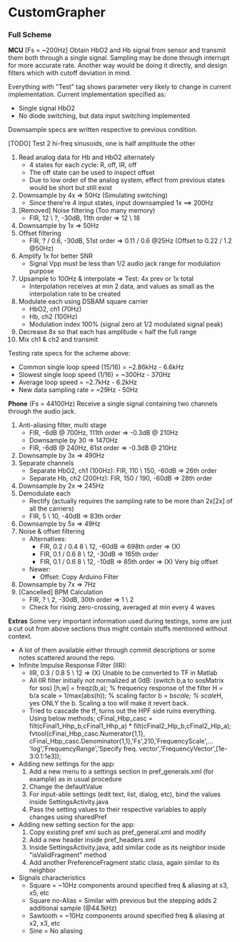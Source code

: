 # CustomGrapher
### Full Scheme
**MCU** [Fs = ~200Hz]
Obtain HbO2 and Hb signal from sensor and transmit them both through a single signal.
Sampling may be done through interrupt for more accurate rate. Another way would be
doing it directly, and design filters which with cutoff deviation in mind.

Everything with "Test" tag shows parameter very likely to change in current implementation.
Current implementation specified as:

   - Single signal HbO2
   - No diode switching, but data input switching implemented
   
Downsample specs are written respective to previous condition.

[TODO] Test 2 hi-freq sinusoids, one is half amplitude the other

1. Read analog data for Hb and HbO2 alternately
   - 4 states for each cycle: R, off, IR, off
   - The off state can be used to inspect offset
   - Due to low order of the analog system, effect from
	 previous states would be short but still exist
2. Downsample by 4x => 50Hz (Simulating switching)
   - Since there're 4 input states, input downsampled 1x ==> 200Hz
3. [Removed] Noise filtering (Too many memory)
   - FIR, 12 \ ?, -30dB, 11th order => 12 \ 18
4. Downsample by 1x => 50Hz
4. Offset filtering
   - FIR, ? / 0.6, -30dB, 51st order => 0.11 / 0.6  @25Hz (Offset to 0.22 / 1.2 @50Hz)
5. Amplify 1x for better SNR
   - Signal Vpp must be less than 1/2 audio jack range for modulation purpose
6. Upsample to 100Hz & interpolate => Test: 4x prev or 1x total
   - Interpolation receives at min 2 data, and values as small as
     the interpolation rate to be created
6. Modulate each using DSBAM square carrier
   - HbO2, ch1 (70Hz)
   - Hb,   ch2 (100Hz)
   - Modulation index 100% (signal zero at 1/2 modulated signal peak)
7. Decrease 8x so that each has amplitude < half the full range
8. Mix ch1 & ch2 and transmit

Testing rate specs for the scheme above:
   
   - Common single loop speed (15/16) = ~2.86kHz - 6.6kHz
   - Slowest single loop speed (1/16) = ~300Hz - 370Hz
   - Average loop speed = ~2.7kHz - 6.2kHz
   - New data sampling rate = ~29Hz - 50Hz
   
**Phone** (Fs = 44100Hz)
Receive a single signal containing two channels through the audio jack.
1. Anti-aliasing filter, multi stage
   - FIR, -6dB @ 700Hz, 111th order => -0.3dB @ 210Hz
   - Downsample by 30 => 1470Hz
   - FIR, -6dB @ 240Hz, 61st order => -0.3dB @ 210Hz
1. Downsample by 3x => 490Hz
2. Separate channels
   - Separate HbO2, ch1 (100Hz): FIR, 110 \ 150, -60dB => 26th order
   - Separate Hb,   ch2 (200Hz): FIR, 150 / 190, -60dB => 28th order
3. Downsample by 2x => 245Hz
4. Demodulate each
   - Rectify (actually requires the sampling rate to be more than 2x[2x] of all the carriers)
   - FIR, 5 \ 10, -40dB => 83th order
5. Downsample by 5x => 49Hz
6. Noise & offset filtering
   - Alternatives:
     - FIR, 0.2 / 0.4 8 \ 12, -60dB => 698th order => (X)
     - FIR, 0.1 / 0.6 8 \ 12, -30dB => 165th order
	 - FIR, 0.1 / 0.6 8 \ 12, -10dB => 85th order  => (X) Very big offset
   - Newer:
     - Offset: Copy Arduino Filter
7. Downsample by 7x => 7Hz
8. [Cancelled] BPM Calculation
   - FIR, ? \ 2, -30dB, 30th order => 1 \ 2
   - Check for rising zero-crossing, averaged at min every 4 waves
	 
**Extras**
Some very important information used during testings, some are just a cut out from above sections
thus might contain stuffs mentioned without context.
- A lot of them available either through commit descriptions or some notes scattered around the repo.
- Infinite Impulse Response Filter (IIR):
   - IIR, 0.3 / 0.8 5 \ 12 => (X) Unable to be converted to TF in Matlab
   - All IIR filter initially not normalized at 0dB: (switch b,a to sosMatrix for sos)
        [h,w] = freqz(b,a);    % frequency response of the filter H = b/a
        scale = 1/max(abs(h)); % scaling factor
        b = b*scale;           % scale*H, yes ONLY the b. Scaling a too will make it revert back.
   - Tried to cascade the tf, turns out the HPF side ruins everything. Using below methods;
        cFinal_Hbp_casc = filt(cFinal1_Hhp_b,cFinal1_Hhp_a) * filt(cFinal2_Hlp_b,cFinal2_Hlp_a);
        fvtool(cFinal_Hbp_casc.Numerator{1,1}, cFinal_Hbp_casc.Denominator{1,1},'Fs',210,'FrequencyScale',...
		'log','FrequencyRange','Specify freq. vector','FrequencyVector',[1e-3:0.1:1e3]);
- Adding new settings for the app:
   1. Add a new menu to a settings section in pref_generals.xml (for example) as in usual procedure
   2. Change the defaultValue
   3. For input-able settings (edit text, list, dialog, etc), bind the values inside SettingsActivity.java
   4. Pass the setting values to their respective variables to apply changes using sharedPref
- Adding new setting section for the app:
   1. Copy existing pref xml such as pref_general.xml and modify
   2. Add a new header inside pref_headers.xml
   3. Inside SettingsActivity.java, add similar code as its neighbor inside "isValidFragment" method
   4. Add another PreferenceFragment static class, again similar to its neighbor
- Signals characteristics
   - Square = ~10Hz components around specified freq & aliasing at x3, x5, etc
   - Square no-Alias = Similar with previous but the stepping adds 2 additional sample (@44.1kHz)
   - Sawtooth = ~10Hz components around specified freq & aliasing at x2, x3, etc
   - Sine = No aliasing